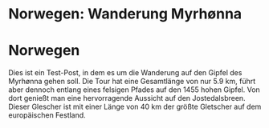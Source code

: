 # Norwegen: Wanderung Myrhønna

# Norwegen
Dies ist ein Test-Post, in dem es um die Wanderung auf den Gipfel des Myrhønna gehen soll. Die Tour hat eine Gesamtlänge von nur 5.9&nbsp;km, führt aber dennoch entlang eines felsigen Pfades auf den 1455&nbsp;hohen Gipfel. Von dort genießt man eine hervorragende Aussicht auf den Jostedalsbreen. Dieser Glescher ist mit einer Länge von 40&nbsp;km der größte Gletscher auf dem europäischen Festland.


